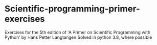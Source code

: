 # Scientific-programming-primer-exercises
Exercises for the 5th edition of 'A Primer on Scientific Programming with Python' by Hans Petter Langtangen
Solved in python 3.8, where possible
